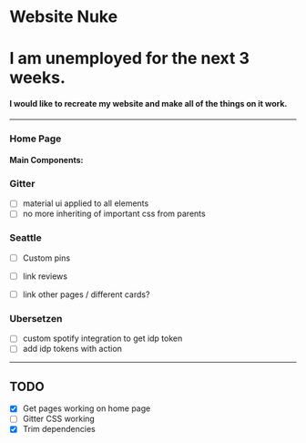 # Website Nuke

# I am unemployed for the next 3 weeks.
#### I would like to recreate my website and make all of the things on it work.

---

### Home Page
#### Main Components:


### Gitter
  - [ ] material ui applied to all elements
  - [ ] no more inheriting of important css from parents

### Seattle
  - [ ] Custom pins
  - [ ] link reviews
  - [ ] link other pages / different cards?


### Ubersetzen
  - [ ] custom spotify integration to get idp token
  - [ ] add idp tokens with action
---

## TODO

- [x] Get pages working on home page
- [ ] Gitter CSS working
- [x] Trim dependencies
